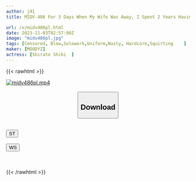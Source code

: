 ```yaml
---
author: j91
title: MIDV-486 For 3 Days When My Wife Was Away, I Spent 2 Years Having Sex With My J-kei Stepchild, Who I Had Grown Fond Of, And Saved Up For The Rest Of My Life. Hakuto Four Seasons

url: /v/midv486pl.html
date: 2023-11-03T02:57:00Z
image: "midv486pl.jpg"
tags: [Censored, Blow,Solowork,Uniform,Nasty, Hardcore,Squirting	]
maker: [MOODYZ]
actress: [Shirato Shiki  ]
---
```



{{< rawhtml >}}

<div class="video" data-videoid="pM68Xq8V0WIA77">
    <a href="javascript:;">
        <img src="https://my.j91.asia/v/midv486pl.jpg" width="WIDTH" height="HEIGHT" alt="midv486pl.mp4" loading="lazy">
    </a>
</div>

<script type="text/javascript" src="https://j91.asia/asset/on-demand-st.js"></script>

<br>
  <link rel="stylesheet" href="https://j91.asia/asset/bs5.css">
  
  <center>
  <button class="btn btn-primary" type="button" data-bs-toggle="collapse" data-bs-target=".multi-collapse" aria-expanded="false" aria-controls="multiCollapseExample1 multiCollapseExample2"><h2>Download</h2></button></center>
</p>
<div class="row">
  <div class="col">
    <div class="collapse multi-collapse" id="multiCollapseExample1">
      <div class="card card-body">
	      	      <br>
<div class="buttons">  
<a href="https://streamtape.to/v/pM68Xq8V0WIA77"><button class="btn-hover color-3"><i class="fa fa-download"></i> ST</button></a></div>
    </div>
  </div>
</div>
  <div class="col">
    <div class="collapse multi-collapse" id="multiCollapseExample2">
      <div class="card card-body">
	      <br>
<div class="buttons">
    <a href="https://wolfstream.tv/64c9pl59o39z"><button class="btn-hover color-9"><i class="fa fa-download"></i> WS</button></a></div>
<br><br>
      </div>
    </div>
  </div>
</div>

{{< /rawhtml >}}
